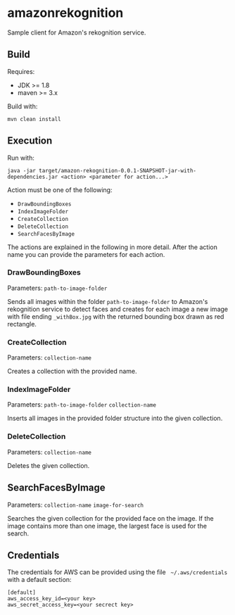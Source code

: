 # amazonrekognition

Sample client for Amazon's rekognition service.

## Build

Requires:

* JDK >= 1.8
* maven >= 3.x

Build with:

	mvn clean install
	
## Execution
	
Run with:

	java -jar target/amazon-rekognition-0.0.1-SNAPSHOT-jar-with-dependencies.jar <action> <parameter for action...>
	
Action must be one of the following:
* `DrawBoundingBoxes`
* `IndexImageFolder`
* `CreateCollection`
* `DeleteCollection`
* `SearchFacesByImage`
	
The actions are explained in the following in more detail. After the action name you can provide the parameters
for each action.

### DrawBoundingBoxes

Parameters: `path-to-image-folder`
	
Sends all images within the folder `path-to-image-folder` to Amazon's rekognition service to detect faces and creates 
for each image a new image with file ending `_withBox.jpg` with the returned bounding box drawn as red rectangle.

### CreateCollection

Parameters: `collection-name`

Creates a collection with the provided name.

### IndexImageFolder

Parameters: `path-to-image-folder` `collection-name`

Inserts all images in the provided folder structure into the given collection.

### DeleteCollection

Parameters: `collection-name`

Deletes the given collection.

## SearchFacesByImage

Parameters: `collection-name` `image-for-search`

Searches the given collection for the provided face on the image. If the image contains more than one image, the
largest face is used for the search.

## Credentials
 
The credentials for AWS can be provided using the file ` ~/.aws/credentials` with a default section:
 
	[default]
	aws_access_key_id=<your key>
	aws_secret_access_key=<your secrect key>

